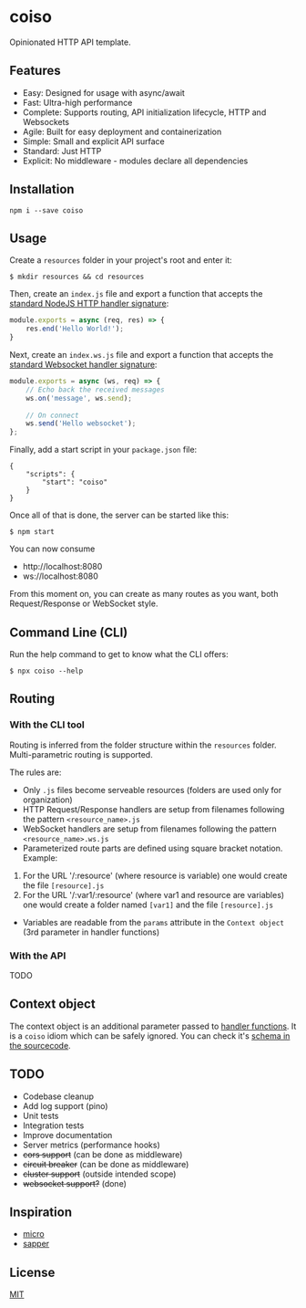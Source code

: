 # coiso
Opinionated HTTP API template.

## Features
 - Easy: Designed for usage with async/await
 - Fast: Ultra-high performance
 - Complete: Supports routing, API initialization lifecycle, HTTP and Websockets
 - Agile: Built for easy deployment and containerization
 - Simple: Small and explicit API surface
 - Standard: Just HTTP
 - Explicit: No middleware - modules declare all dependencies


## Installation
    npm i --save coiso

## Usage
Create a `resources` folder in your project's root and enter it:

    $ mkdir resources && cd resources

Then, create an `index.js` file and export a function that accepts the [standard 
NodeJS HTTP handler signature](https://github.com/jorgemsrs/coiso/blob/master/http/index.ts#L22):
```javascript
module.exports = async (req, res) => {
    res.end('Hello World!');
}
```

Next, create an `index.ws.js` file and export a function that accepts the [standard Websocket handler signature](https://github.com/jorgemsrs/coiso/blob/master/http/index.ts#L24):
```javascript
module.exports = async (ws, req) => {
    // Echo back the received messages
    ws.on('message', ws.send);
    
    // On connect
    ws.send('Hello websocket');
};
```

Finally, add a start script in your `package.json` file:

    {
        "scripts": {
            "start": "coiso"
        }
    }

Once all of that is done, the server can be started like this:

    $ npm start

You can now consume
 - http://localhost:8080
 - ws://localhost:8080

From this moment on, you can create as many routes as you want, both 
Request/Response or WebSocket style.

## Command Line (CLI)
Run the help command to get to know what the CLI offers:

    $ npx coiso --help

## Routing

### With the CLI tool
Routing is inferred from the folder structure within the `resources` folder.
Multi-parametric routing is supported.

The rules are:
- Only `.js` files become serveable resources (folders are used only for organization)
- HTTP Request/Response handlers are setup from filenames following the pattern `<resource_name>.js`
- WebSocket handlers are setup from filenames following the pattern `<resource_name>.ws.js`
- Parameterized route parts are defined using square bracket notation.
Example:
 1. For the URL '/:resource' (where resource is variable) one would create the file `[resource].js`
 2. For the URL '/:var1/:resource' (where var1 and resource are variables) one would create a folder named `[var1]` and the file `[resource].js`
- Variables are readable from the `params` attribute in the `Context object` (3rd parameter in handler functions) 

### With the API
TODO

## Context object
The context object is an additional parameter passed to [handler functions](https://github.com/jorgemsrs/coiso/blob/master/http/index.ts#L22-L24). 
It is a `coiso` idiom which can be safely ignored. You can check it's [schema in the sourcecode](https://github.com/jorgemsrs/coiso/blob/master/http/index.ts#L17).


## TODO
- Codebase cleanup
- Add log support (pino)
- Unit tests
- Integration tests
- Improve documentation
- Server metrics (performance hooks)
- ~~cors support~~ (can be done as middleware)
- ~~circuit breaker~~ (can be done as middleware)
- ~~cluster support~~ (outside intended scope)
- ~~websocket support?~~ (done)

## Inspiration
- [micro](https://github.com/zeit/micro)
- [sapper](https://github.com/sveltejs/sapper)

## License
[MIT](https://github.com/jorgemsrs/coiso/blob/master/LICENSE)